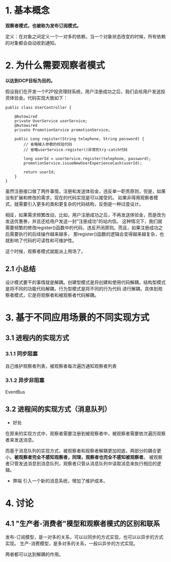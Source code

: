 
# 1. 基本概念
**观察者模式，也被称为发布订阅模式。**

定义：在对象之间定义一个一对多的依赖，当一个对象状态改变的时候，所有依赖的对象都会自动收到通知。

# 2. 为什么需要观察者模式
**以达到OCP目标为目的。**

假设我们在开发一个P2P投资理财系统，用户注册成功之后，我们会给用户发送投资体验金。代码实现大致如下：
```
public class UserController {

    @Autowired
    private UserService userService;
    @Autowired
    private PromotionService promotionService;

    public Long register(String telephone, String password) {
        // 省略输入参数的校验代码
        // 省略userService.register()异常的try-catch代码

        long userId = userService.register(telephone, password);
        promotionService.issueNewUserExperienceCash(userId);

        return userId;
    }
}
```

虽然注册接口做了两件事情，注册和发送体验金，违反单一职责原则，但是，如果没有扩展和修改的需求，现在的代码实现是可以接受的。
如果非得用观察者模式，就需要引入更多的类和更复杂的代码结构，反倒是一种过度设计。

相反，如果需求频繁改动，比如，用户注册成功之后，不再发送体验金，而是改为发送优惠券，并且还给用户发送一封"注册成功"的站内信。
这种情况下，我们就需要频繁的修改register()函数中的代码，违反开闭原则。而且，如果注册成功之后需要执行的后续操作越来越多，
那register()函数的逻辑会变得越来越复杂，也就影响了代码的可读性和可维护性。

这个时候，观察者模式就能派上用场了。

## 2.1 小总结
设计模式要干的事情就是解耦。创建型模式是将创建和使用代码解耦，结构型模式是将不同的功能代码解耦，行为型模式是将不同的行为代码
进行解耦。具体到观察者模式，它是将观察者和被观察者代码解耦。


# 3. 基于不同应用场景的不同实现方式

## 3.1 进程内的实现方式
### 3.1.1 同步阻塞
自己维护观察者列表，被观察者每次遍历通知观察者列表

### 3.1.2 异步非阻塞
EventBus

## 3.2 进程间的实现方式（消息队列）
- 好处

在原来的实现方式中，观察者需要注册到被观察者中，被观察者需要依次遍历观察者来发送消息。

而基于消息队列的实现方式，被观察者和观察者解耦更加彻底，两部分的耦合更小。**被观察者完全不感知观察者，同理，观察者也完全不感知被观察者**。
被观察者只管发送消息到消息队列，观察者只管从消息队列中读取消息来执行相应的逻辑。

- 弊端
引入一个新的消息系统，增加了维护成本。

# 4. 讨论

## 4.1 "生产者-消费者"模型和观察者模式的区别和联系
发布-订阅模型，是一对多的关系，可以以同步的方式实现，也可以以异步的方式实现。
生产-消费模型，是多对多的关系，一般以异步的方式实现。

两者都可以达到解耦的作用。








